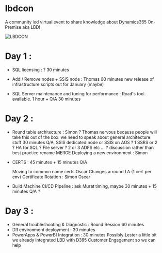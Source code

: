 # lbdcon
A community led virtual event to share knowledge about Dynamics365 On-Premise aka LBD!

![LBDCON](https://github.com/user-attachments/assets/96d92793-f2fe-41b2-a5b2-49def7ddd394)


# Day 1 : 
* SQL licensing : ? 30 minutes
* Add / Remove nodes + SSIS node : Thomas 60 minutes
    new release of infrastructure scripts out for January (maybe)

* SQL Server maintenance and tuning for performance :
    Road's tool. available. 1 hour + Q/A 30 minutes


# Day 2 :

* Round table architecture : Simon ?
    Thomas nervous because people will take this out of the box. we need to speak about general architecture stuff 30 minutes Q/A, SSIS dedicated node or SSIS on AOS ? 1 SSRS or 2 ? HA for SQL ? File server ? 2 or 3 ADFS etc ... ?
    discussion rather than best practice rename MERGE Deploying a new environment : Simon

* CERTS : 45 minutes + 15 minutes Q/A

    Moving to common name certs Oscar
    Changes arround LA (1 cert per env)
    Certificate Rotation : Simon Oscar

* Build Machine CI/CD Pipeline : ask Murat timing, maybe 30 minutes + 15 minutes Q/A ?


# Day 3 : 
* General troubleshooting & Diagnostic : Round Session 60 minutes 
* DR environment deployment : 30 minutes
* PowerApps & PowerBI Integration : 30 minutes
    Possibly Lester a little bit
    we already integrated LBD with D365 Customer Engagement so we can help
